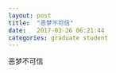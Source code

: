 ```yaml
---
layout: post
title:  "恶梦不可信"
date:   2017-03-26 06:21:44
categories: graduate student
---
```


恶梦不可信
